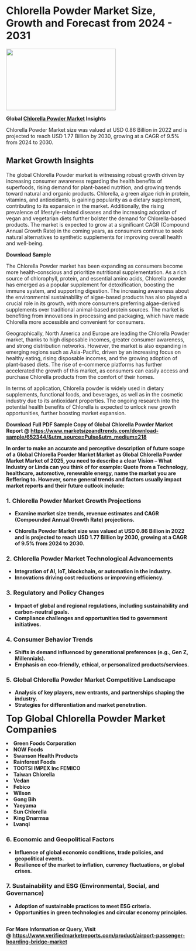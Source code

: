 <H1>Chlorella Powder Market Size, Growth and Forecast from 2024 - 2031</H1><img class="aligncenter size-medium wp-image-584254" src="https://thirdeyenews.in/wp-content/uploads/2024/09/Global-Market-Research-300x168.jpeg" alt="" width="300" height="168" /><p><strong>Global&nbsp;<a href="https://www.marketsizeandtrends.com/download-sample/652344/&amp;utm_source=Pulse&amp;utm_medium=218">Chlorella Powder Market</a> Insights</strong></p><p>Chlorella Powder Market size was valued at USD 0.86 Billion in 2022 and is projected to reach USD 1.77 Billion by 2030, growing at a CAGR of 9.5% from 2024 to 2030.</p><p><h2>Market Growth Insights</h2> <p>The global Chlorella Powder market is witnessing robust growth driven by increasing consumer awareness regarding the health benefits of superfoods, rising demand for plant-based nutrition, and growing trends toward natural and organic products. Chlorella, a green algae rich in protein, vitamins, and antioxidants, is gaining popularity as a dietary supplement, contributing to its expansion in the market. Additionally, the rising prevalence of lifestyle-related diseases and the increasing adoption of vegan and vegetarian diets further bolster the demand for Chlorella-based products. The market is expected to grow at a significant CAGR (Compound Annual Growth Rate) in the coming years, as consumers continue to seek natural alternatives to synthetic supplements for improving overall health and well-being.</p> <p><strong>Download Sample</strong></p> <p>The Chlorella Powder market has been expanding as consumers become more health-conscious and prioritize nutritional supplementation. As a rich source of chlorophyll, protein, and essential amino acids, Chlorella powder has emerged as a popular supplement for detoxification, boosting the immune system, and supporting digestion. The increasing awareness about the environmental sustainability of algae-based products has also played a crucial role in its growth, with more consumers preferring algae-derived supplements over traditional animal-based protein sources. The market is benefiting from innovations in processing and packaging, which have made Chlorella more accessible and convenient for consumers.</p> <p>Geographically, North America and Europe are leading the Chlorella Powder market, thanks to high disposable incomes, greater consumer awareness, and strong distribution networks. However, the market is also expanding in emerging regions such as Asia-Pacific, driven by an increasing focus on healthy eating, rising disposable incomes, and the growing adoption of plant-based diets. The rise of e-commerce platforms has further accelerated the growth of this market, as consumers can easily access and purchase Chlorella products from the comfort of their homes.</p> <p>In terms of application, Chlorella powder is widely used in dietary supplements, functional foods, and beverages, as well as in the cosmetic industry due to its antioxidant properties. The ongoing research into the potential health benefits of Chlorella is expected to unlock new growth opportunities, further boosting market expansion.</p> <p><strong></p><p><span class=""><strong>Download Full PDF Sample Copy of Global Chlorella Powder Market Report</strong> @ <a href="https://www.marketsizeandtrends.com/download-sample/652344/&amp;utm_source=Pulse&amp;utm_medium=218" target="_blank">https://www.marketsizeandtrends.com/download-sample/652344/&amp;utm_source=Pulse&amp;utm_medium=218</a></span></p><p>In order to make an accurate and perceptive description of future scope of a Global&nbsp;Chlorella Powder Market Market as Global&nbsp;Chlorella Powder Market Market of 2025, you need to describe a clear Vision &ndash; What Industry or Linda can you think of for example: Quote from a Technology, healthcare, automotive, renewable energy, name the market you are Reffering to. However, some general trends and factors usually impact market reports and their future outlook include:</p><h3>1.&nbsp;<strong>Chlorella Powder Market Growth Projections</strong></h3><ul><li>Examine market size trends, revenue estimates and CAGR (Compounded Annual Growth Rate) projections.</li><li><p>Chlorella Powder Market size was valued at USD 0.86 Billion in 2022 and is projected to reach USD 1.77 Billion by 2030, growing at a CAGR of 9.5% from 2024 to 2030.</p></li></ul><h3>2.&nbsp;<strong>Chlorella Powder Market Technological Advancements</strong></h3><ul><li>Integration of AI, IoT, blockchain, or automation in the industry.</li><li>Innovations driving cost reductions or improving efficiency.</li></ul><h3>3.&nbsp;<strong>Regulatory and Policy Changes</strong></h3><ul><li>Impact of global and regional regulations, including sustainability and carbon-neutral goals.</li><li>Compliance challenges and opportunities tied to government initiatives.</li></ul><h3>4.&nbsp;<strong>Consumer Behavior Trends</strong></h3><ul><li>Shifts in demand influenced by generational preferences (e.g., Gen Z, Millennials).</li><li>Emphasis on eco-friendly, ethical, or personalized products/services.</li></ul><h3>5.&nbsp;<strong>Global Chlorella Powder Market Competitive Landscape</strong></h3><ul><li>Analysis of key players, new entrants, and partnerships shaping the industry.</li><li>Strategies for differentiation and market penetration.</li></ul><p data-pm-slice="1 1 []"><span style="color: inherit; font-family: inherit; font-size: 25px;">Top Global Chlorella Powder Market Companies</span></p><div class="" data-test-id=""><p><li>Green Foods Corporation</li><li> NOW Foods</li><li> Swanson Health Products</li><li> Rainforest Foods</li><li> TOOTSI IMPEX Inc FEMICO</li><li> Taiwan Chlorella</li><li> Vedan</li><li> Febico</li><li> Wilson</li><li> Gong Bih</li><li> Yaeyama</li><li> Sun Chlorella</li><li> King Dnarmsa</li><li> Lvanqi</li></p></div><h3>6.&nbsp;<strong>Economic and Geopolitical Factors</strong></h3><ul><li>Influence of global economic conditions, trade policies, and geopolitical events.</li><li>Resilience of the market to inflation, currency fluctuations, or global crises.</li></ul><h3>7.&nbsp;<strong>Sustainability and ESG (Environmental, Social, and Governance)</strong></h3><ul><li>Adoption of sustainable practices to meet ESG criteria.</li><li>Opportunities in green technologies and circular economy principles.</li></ul><h2><strong style="font-size: 14px;">For More Information or Query, Visit @&nbsp;</strong><a style="background-color: #ffffff; font-size: 14px;" href="https://www.marketsizeandtrends.com/report/chlorella-powder-market/" target="_blank">https://www.verifiedmarketreports.com/product/airport-passenger-boarding-bridge-market</a></h2>
